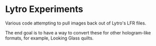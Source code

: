 # Lytro Experiments

Various code attempting to pull images back out of Lytro's LFR files.

The end goal is to have a way to convert these for other hologram-like formats,
for example, Looking Glass quilts.
